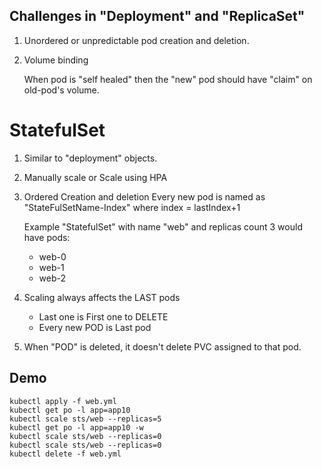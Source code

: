 ## Challenges in "Deployment" and "ReplicaSet"

1. Unordered or unpredictable pod creation and deletion.

2. Volume binding
	
	When pod is "self healed" then the "new" pod should have "claim" on old-pod's
	volume.


# StatefulSet

1. Similar to "deployment" objects. 
2. Manually scale or Scale using HPA
3. Ordered Creation and deletion
		Every new pod is named as "StateFulSetName-Index"
			where index = lastIndex+1

	Example "StatefulSet" with name "web" and replicas count 3 would have pods:
	* web-0
	* web-1
	* web-2

4. Scaling always affects the LAST pods

	- Last one is First one to DELETE
	- Every new POD is Last pod

5.  When "POD" is deleted, it doesn't delete PVC assigned to that pod.

## Demo

```
kubectl apply -f web.yml
kubectl get po -l app=app10
kubectl scale sts/web --replicas=5
kubectl get po -l app=app10 -w
kubectl scale sts/web --replicas=0
kubectl scale sts/web --replicas=0
kubectl delete -f web.yml
```